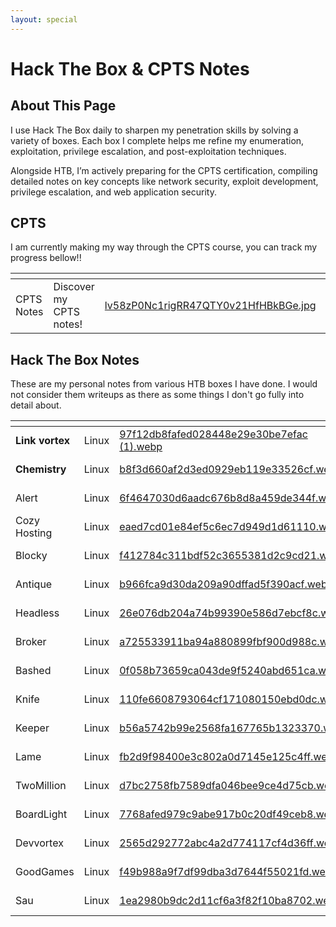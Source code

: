 ```yaml
---
layout: special
---
```


# Hack The Box & CPTS Notes

## About This Page

I use Hack The Box daily to sharpen my penetration skills by solving a variety of boxes. Each box I complete helps me refine my enumeration, exploitation, privilege escalation, and post-exploitation techniques.

Alongside HTB, I’m actively preparing for the CPTS certification, compiling detailed notes on key concepts like network security, exploit development, privilege escalation, and web application security.

## CPTS

I am currently making my way through the CPTS course, you can track my progress bellow!!

<table data-view="cards"><thead><tr><th></th><th></th><th data-hidden="" data-card-cover="" data-type="files"></th><th data-hidden="" data-card-target="" data-type="content-ref"></th></tr></thead><tbody><tr><td>CPTS Notes</td><td>Discover my CPTS notes!</td><td><a href=".gitbook/assets/lv58zP0Nc1rigRR47QTY0v21HfHBkBGe.jpg">lv58zP0Nc1rigRR47QTY0v21HfHBkBGe.jpg</a></td><td><a href="https://earlyhints.github.io/CPTS/">https://earlyhints.github.io/CPTS/</a></td></tr></tbody></table>

## Hack The Box Notes

These are my personal notes from various HTB boxes I have done. I would not consider them writeups as there as some things I don't go fully into detail about.

<table data-view="cards"><thead><tr><th></th><th></th><th data-hidden data-card-cover data-type="files"></th><th data-hidden data-card-target data-type="content-ref"></th></tr></thead><tbody><tr><td><strong>Link vortex</strong></td><td>Linux</td><td><a href=".gitbook/assets/97f12db8fafed028448e29e30be7efac (1).webp">97f12db8fafed028448e29e30be7efac (1).webp</a></td><td><a href="https://earlyhints.github.io/HTB_Boxes/easy-active/linkvortex">https://earlyhints.github.io/HTB_Boxes/easy-active/linkvortex</a></td></tr><tr><td><strong>Chemistry</strong></td><td>Linux</td><td><a href=".gitbook/assets/b8f3d660af2d3ed0929eb119e33526cf.webp">b8f3d660af2d3ed0929eb119e33526cf.webp</a></td><td><a href="https://earlyhints.github.io/HTB_Boxes/easy-active/chemistry">https://earlyhints.github.io/HTB_Boxes/easy-active/chemistry</a></td></tr><tr><td>Alert</td><td>Linux</td><td><a href=".gitbook/assets/6f4647030d6aadc676b8d8a459de344f.webp">6f4647030d6aadc676b8d8a459de344f.webp</a></td><td><a href="https://earlyhints.github.io/HTB_Boxes/easy-active/alert">https://earlyhints.github.io/HTB_Boxes/easy-active/alert</a></td></tr><tr><td>Cozy Hosting</td><td>Linux</td><td><a href=".gitbook/assets/eaed7cd01e84ef5c6ec7d949d1d61110.webp">eaed7cd01e84ef5c6ec7d949d1d61110.webp</a></td><td><a href="https://earlyhints.github.io/HTB_Boxes/easy-linux-retired/cozyhosting">https://earlyhints.github.io/HTB_Boxes/easy-linux-retired/cozyhosting</a></td></tr><tr><td>Blocky</td><td>Linux</td><td><a href=".gitbook/assets/f412784c311bdf52c3655381d2c9cd21.webp">f412784c311bdf52c3655381d2c9cd21.webp</a></td><td><a href="https://earlyhints.github.io/HTB_Boxes/easy-linux-retired/blocky">https://earlyhints.github.io/HTB_Boxes/easy-linux-retired/blocky</a></td></tr><tr><td>Antique</td><td>Linux</td><td><a href=".gitbook/assets/b966fca9d30da209a90dffad5f390acf.webp">b966fca9d30da209a90dffad5f390acf.webp</a></td><td><a href="https://earlyhints.github.io/HTB_Boxes/easy-linux-retired/antique">https://earlyhints.github.io/HTB_Boxes/easy-linux-retired/antique</a></td></tr><tr><td>Headless</td><td>Linux</td><td><a href=".gitbook/assets/26e076db204a74b99390e586d7ebcf8c.webp">26e076db204a74b99390e586d7ebcf8c.webp</a></td><td><a href="https://earlyhints.github.io/HTB_Boxes/easy-linux-retired/headless">https://earlyhints.github.io/HTB_Boxes/easy-linux-retired/headless</a></td></tr><tr><td>Broker</td><td>Linux</td><td><a href=".gitbook/assets/a725533911ba94a880899fbf900d988c.webp">a725533911ba94a880899fbf900d988c.webp</a></td><td><a href="https://earlyhints.github.io/HTB_Boxes/easy-linux-retired/broker">https://earlyhints.github.io/HTB_Boxes/easy-linux-retired/broker</a></td></tr><tr><td>Bashed</td><td>Linux</td><td><a href=".gitbook/assets/0f058b73659ca043de9f5240abd651ca.webp">0f058b73659ca043de9f5240abd651ca.webp</a></td><td><a href="https://earlyhints.github.io/HTB_Boxes/easy-linux-retired/bashed">https://earlyhints.github.io/HTB_Boxes/easy-linux-retired/bashed</a></td></tr><tr><td>Knife</td><td>Linux</td><td><a href=".gitbook/assets/110fe6608793064cf171080150ebd0dc.webp">110fe6608793064cf171080150ebd0dc.webp</a></td><td><a href="https://earlyhints.github.io/HTB_Boxes/easy-linux-retired/knife">https://earlyhints.github.io/HTB_Boxes/easy-linux-retired/knife</a></td></tr><tr><td>Keeper</td><td>Linux</td><td><a href=".gitbook/assets/b56a5742b99e2568fa167765b1323370.webp">b56a5742b99e2568fa167765b1323370.webp</a></td><td><a href="https://earlyhints.github.io/HTB_Boxes/easy-linux-retired/keeper">https://earlyhints.github.io/HTB_Boxes/easy-linux-retired/keeper</a></td></tr><tr><td>Lame</td><td>Linux</td><td><a href=".gitbook/assets/fb2d9f98400e3c802a0d7145e125c4ff.webp">fb2d9f98400e3c802a0d7145e125c4ff.webp</a></td><td><a href="https://earlyhints.github.io/HTB_Boxes/easy-linux-retired/lame">https://earlyhints.github.io/HTB_Boxes/easy-linux-retired/lame</a></td></tr><tr><td>TwoMillion</td><td>Linux</td><td><a href=".gitbook/assets/d7bc2758fb7589dfa046bee9ce4d75cb.webp">d7bc2758fb7589dfa046bee9ce4d75cb.webp</a></td><td><a href="https://earlyhints.github.io/HTB_Boxes/easy-linux-retired/twomillion">https://earlyhints.github.io/HTB_Boxes/easy-linux-retired/twomillion</a></td></tr><tr><td>BoardLight</td><td>Linux</td><td><a href=".gitbook/assets/7768afed979c9abe917b0c20df49ceb8.webp">7768afed979c9abe917b0c20df49ceb8.webp</a></td><td><a href="https://earlyhints.github.io/HTB_Boxes/easy-linux-retired/boardlight">https://earlyhints.github.io/HTB_Boxes/easy-linux-retired/boardlight</a></td></tr><tr><td>Devvortex</td><td>Linux</td><td><a href=".gitbook/assets/2565d292772abc4a2d774117cf4d36ff.webp">2565d292772abc4a2d774117cf4d36ff.webp</a></td><td><a href="https://earlyhints.github.io/HTB_Boxes/easy-linux-retired/devvortex">https://earlyhints.github.io/HTB_Boxes/easy-linux-retired/devvortex</a></td></tr><tr><td>GoodGames</td><td>Linux</td><td><a href=".gitbook/assets/f49b988a9f7df99dba3d7644f55021fd.webp">f49b988a9f7df99dba3d7644f55021fd.webp</a></td><td><a href="https://earlyhints.github.io/HTB_Boxes/easy-linux-retired/goodgames">https://earlyhints.github.io/HTB_Boxes/easy-linux-retired/goodgames</a></td></tr><tr><td>Sau</td><td>Linux</td><td><a href=".gitbook/assets/1ea2980b9dc2d11cf6a3f82f10ba8702.webp">1ea2980b9dc2d11cf6a3f82f10ba8702.webp</a></td><td><a href="https://earlyhints.github.io/HTB_Boxes/easy-linux-retired/sau">https://earlyhints.github.io/HTB_Boxes/easy-linux-retired/sau</a></td></tr></tbody></table>

